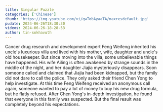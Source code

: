 ```yaml
---
title: Singular Puzzle
categories: ['Chinese']
thumb: 'https://img.youtube.com/vi/qwTobAyaaTA/maxresdefault.jpg'
pudate: 2024-06-26T18:30:30
videos: 2024-06-26-18-28-53
author: tin-sokhavuth
---
```

Cancer drug research and development expert Feng Weifeng inherited his uncle's luxurious villa and lived with his mother, wife, daughter and uncle's old housekeeper. But since moving into the villa, some unbelievable things have happened. His wife Ailing is often awakened by strange sounds in the middle of the night, and her daughter Jiajia mysteriously disappears. Soon someone called and claimed that Jiajia had been kidnapped, but the family did not dare to call the police. They only asked their friend Chen Yong to help investigate. At this time Feng Weifeng received an anonymous call again, someone wanted to pay a lot of money to buy his new drug formula, but he flatly refused. After Chen Yong's in-depth investigation, he found that everyone in this family was suspected. But the final result was completely beyond his expectations.